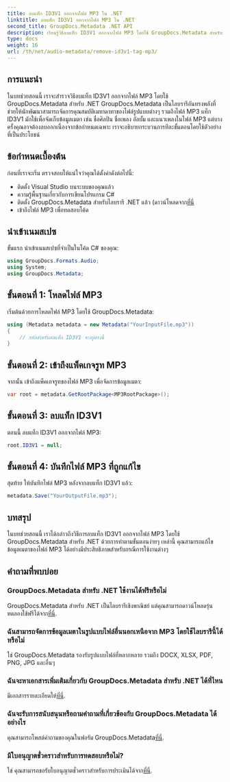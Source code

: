 ```yaml
---
title: ลบแท็ก ID3V1 ออกจากไฟล์ MP3 ใน .NET
linktitle: ลบแท็ก ID3V1 ออกจากไฟล์ MP3 ใน .NET
second_title: GroupDocs.Metadata .NET API
description: เรียนรู้วิธีลบแท็ก ID3V1 ออกจากไฟล์ MP3 โดยใช้ GroupDocs.Metadata สำหรับ .NET คำแนะนำทีละขั้นตอนง่ายๆ พร้อมตัวอย่างที่ใช้งานได้จริง
type: docs
weight: 16
url: /th/net/audio-metadata/remove-id3v1-tag-mp3/
---
```

## การแนะนำ
ในบทช่วยสอนนี้ เราจะสำรวจวิธีลบแท็ก ID3V1 ออกจากไฟล์ MP3 โดยใช้ GroupDocs.Metadata สำหรับ .NET GroupDocs.Metadata เป็นไลบรารีอันทรงพลังที่ช่วยให้นักพัฒนาสามารถจัดการคุณสมบัติเมทาดาทาของไฟล์รูปแบบต่างๆ รวมถึงไฟล์ MP3 แท็ก ID3V1 มักใช้เพื่อจัดเก็บข้อมูลเมตา เช่น ชื่อศิลปิน ชื่อเพลง อัลบั้ม และแนวเพลงในไฟล์ MP3 แต่บางครั้งคุณอาจต้องลบออกเนื่องจากข้อกำหนดเฉพาะ เราจะอธิบายกระบวนการทีละขั้นตอนโดยใช้ตัวอย่างที่เป็นประโยชน์
## ข้อกำหนดเบื้องต้น
ก่อนที่เราจะเริ่ม ตรวจสอบให้แน่ใจว่าคุณได้ตั้งค่าดังต่อไปนี้:
- ติดตั้ง Visual Studio บนระบบของคุณแล้ว
- ความรู้พื้นฐานเกี่ยวกับการเขียนโปรแกรม C#
-  ติดตั้ง GroupDocs.Metadata สำหรับไลบรารี .NET แล้ว (ดาวน์โหลดจาก[ที่นี่](https://releases.groupdocs.com/metadata/net/-)
- เข้าถึงไฟล์ MP3 เพื่อทดสอบโค้ด

## นำเข้าเนมสเปซ
ขั้นแรก นำเข้าเนมสเปซที่จำเป็นในโค้ด C# ของคุณ:
```csharp
using GroupDocs.Formats.Audio;
using System;
using GroupDocs.Metadata;
```
## ขั้นตอนที่ 1: โหลดไฟล์ MP3
เริ่มต้นด้วยการโหลดไฟล์ MP3 โดยใช้ GroupDocs.Metadata:
```csharp
using (Metadata metadata = new Metadata("YourInputFile.mp3"))
{
    // รหัสสำหรับลบแท็ก ID3V1 จะอยู่ตรงนี้
}
```
## ขั้นตอนที่ 2: เข้าถึงแพ็คเกจรูท MP3
จากนั้น เข้าถึงแพ็คเกจรูทของไฟล์ MP3 เพื่อจัดการข้อมูลเมตา:
```csharp
var root = metadata.GetRootPackage<MP3RootPackage>();
```
## ขั้นตอนที่ 3: ลบแท็ก ID3V1
ตอนนี้ ลบแท็ก ID3V1 ออกจากไฟล์ MP3:
```csharp
root.ID3V1 = null;
```
## ขั้นตอนที่ 4: บันทึกไฟล์ MP3 ที่ถูกแก้ไข
สุดท้าย ให้บันทึกไฟล์ MP3 หลังจากลบแท็ก ID3V1 แล้ว:
```csharp
metadata.Save("YourOutputFile.mp3");
```

## บทสรุป
ในบทช่วยสอนนี้ เราได้กล่าวถึงวิธีการลบแท็ก ID3V1 ออกจากไฟล์ MP3 โดยใช้ GroupDocs.Metadata สำหรับ .NET ด้วยการทำตามขั้นตอนง่ายๆ เหล่านี้ คุณสามารถแก้ไขข้อมูลเมตาของไฟล์ MP3 ได้อย่างมีประสิทธิภาพสำหรับกรณีการใช้งานต่างๆ

## คำถามที่พบบ่อย
### GroupDocs.Metadata สำหรับ .NET ใช้งานได้ฟรีหรือไม่
 GroupDocs.Metadata สำหรับ .NET เป็นไลบรารีเชิงพาณิชย์ แต่คุณสามารถดาวน์โหลดรุ่นทดลองใช้ฟรีได้จาก[ที่นี่](https://releases.groupdocs.com/).
### ฉันสามารถจัดการข้อมูลเมตาในรูปแบบไฟล์อื่นนอกเหนือจาก MP3 โดยใช้ไลบรารีนี้ได้หรือไม่
ใช่ GroupDocs.Metadata รองรับรูปแบบไฟล์ที่หลากหลาย รวมถึง DOCX, XLSX, PDF, PNG, JPG และอื่นๆ
### ฉันจะหาเอกสารเพิ่มเติมเกี่ยวกับ GroupDocs.Metadata สำหรับ .NET ได้ที่ไหน
 มีเอกสารรายละเอียดให้[ที่นี่](https://reference.groupdocs.com/metadata/net/).
### ฉันจะรับการสนับสนุนหรือถามคำถามที่เกี่ยวข้องกับ GroupDocs.Metadata ได้อย่างไร
 คุณสามารถโพสต์คำถามของคุณในฟอรัม GroupDocs.Metadata[ที่นี่](https://forum.groupdocs.com/c/metadata/14).
### มีใบอนุญาตชั่วคราวสำหรับการทดสอบหรือไม่?
 ใช่ คุณสามารถขอรับใบอนุญาตชั่วคราวสำหรับการประเมินได้จาก[ที่นี่](https://purchase.groupdocs.com/temporary-license/).
